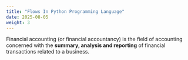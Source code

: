 ```yaml
---
title: "Flows In Python Programming Language"
date: 2025-08-05
weight: 3
---
```


Financial accounting (or financial accountancy) is the field of accounting concerned with the **summary, analysis and reporting** of financial transactions related to a business.